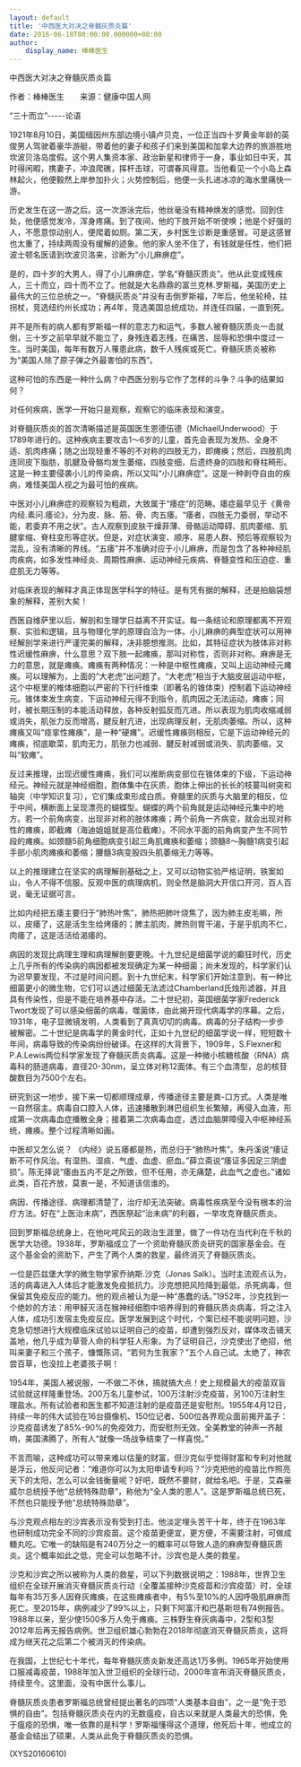 ```yaml
---
layout: default
title: '中西医大对决之脊髓灰质炎篇'
date: 2016-06-10T00:00:00.000000+08:00
author:
    display_name: 棒棒医生
---
```


中西医大对决之脊髓灰质炎篇

作者：棒棒医生　　来源：健康中国人网

“三十而立”-----论语

1921年8月10日，美国缅因州东部边境小镇卢贝克，一位正当四十岁黄金年龄的英俊男人驾驶着豪华游艇，带着他的妻子和孩子们来到美国和加拿大边界的旅游胜地坎波贝洛岛度假。这个男人集资本家、政治新星和律师于一身，事业如日中天，其时得闲暇，携妻子，冲浪爬礁，挥杆击球，可谓春风得意。当他看见一个小岛上森林起火，他便毅然上岸参加扑火；火势控制后，他便一头扎进冰凉的海水里痛快一游。

历史发生在这一游之后。这一次游泳完后，他丝毫没有精神焕发的感觉。回到住处，他便感觉发冷，浑身疼痛。到了夜间，他的下肢开始不听使唤；他是个好强的人，不愿意惊动别人，便爬着如厕。第二天，乡村医生诊断是重感冒。可是这感冒也太重了，持续两周没有缓解的迹象。他的家人坐不住了，有钱就是任性，他们把波士顿名医请到坎波贝洛来，诊断为“小儿麻痹症”。

是的，四十岁的大男人，得了小儿麻痹症，学名“脊髓灰质炎”。他从此变成残疾人，三十而立，四十而不立了。他就是大名鼎鼎的富兰克林.罗斯福，美国历史上最伟大的三位总统之一。“脊髓灰质炎”并没有击倒罗斯福，7年后，他坐轮椅，拄拐杖，竞选纽约州长成功；再4年，竞选美国总统成功，并连任四届，一直到死。

并不是所有的病人都有罗斯福一样的意志力和运气，多数人被脊髓灰质炎一击就倒，三十岁之前早早就不能立了，身残连着志残，在痛苦、屈辱和恐惧中度过一生。当时美国，每年有数万人罹患此病，数千人残疾或死亡。脊髓灰质炎被称为“美国人除了原子弹之外最害怕的东西”。

这种可怕的东西是一种什么病？中西医分别与它作了怎样的斗争？斗争的结果如何？

对任何疾病，医学一开始只是观察，观察它的临床表现和演变。

对脊髓灰质炎的首次清晰描述是英国医生恩德伍德（MichaelUnderwood）于1789年进行的。这种疾病主要攻击1～6岁的儿童，首先会表现为发热、全身不适、肌肉疼痛；随之出现轻重不等的不对称的四肢无力，即瘫痪；然后，四肢肌肉连同皮下脂肪，肌腱及骨骼均发生萎缩，四肢变细，后遗终身的四肢和脊柱畸形。这是一种主要侵袭小儿的传染病，所以又叫“小儿麻痹症”。这是一种剥夺自由的疾病，难怪美国人视之为最可怕的疾病。

中医对小儿麻痹症的观察较为粗疏，大致属于“痿症”的范畴。痿症最早见于《黄帝内经.素问.痿论》，分为皮、脉、筋、骨、肉五痿。“痿者，四肢无力委弱，举动不能，若委弃不用之状”。古人观察到皮肤干燥菲薄、骨骼运动障碍、肌肉萎缩、肌腱挛缩、脊柱变形等症状。但是，对症状演变、顺序、易患人群、预后等观察较为混乱，没有清晰的界线。“五痿”并不准确对应于小儿麻痹，而是包含了各种神经肌肉疾病，如多发性神经炎、周期性麻痹、运动神经元疾病、脊髓变性和压迫症、重症肌无力等等。

对临床表现的解释才真正体现医学科学的特征。是有凭有据的解释，还是拍脑袋想象的解释，差别大矣！

西医自维萨里以后，解剖和生理学日益离不开实证。每一条结论和原理都离不开观察、实验和逻辑，且与物理化学的原理自洽为一体。小儿麻痹的典型症状可以用神经解剖学来进行严谨完美的解释，决非臆想推测。比如，其特征症状为肢体非对称性迟缓性麻痹，什么意思？双下肢一起瘫痪，那叫对称性，否则非对称。麻痹是无力的意思，就是瘫痪。瘫痪有两种情况：一种是中枢性瘫痪，又叫上运动神经元瘫痪。可以理解为，上面的“大老虎”出问题了。“大老虎”相当于大脑皮层运动中枢，这个中枢里的椎体细胞以严密的下行纤维束（即著名的锥体束）控制着下运动神经元。锥体束发生病变，下运动神经元得不到指令，肌肉因之无法运动，瘫痪；同时，被长期压制的本能活动释放，各种反射弧反而亢进。所以表现为肌肉收缩减弱或消失，肌张力反而增高，腱反射亢进，出现病理反射，无肌肉萎缩。所以，这种瘫痪又叫“痉挛性瘫痪”，是一种“硬瘫”。迟缓性瘫痪则相反，它是下运动神经元的瘫痪，彻底歇菜，肌肉无力，肌张力也减弱、腱反射减弱或消失、肌肉萎缩，又叫“软瘫”。

反过来推理，出现迟缓性瘫痪，我们可以推断病变部位在锥体束的下级，下运动神经元。神经元就是神经细胞，胞体集中在灰质，胞体上伸出的长长的枝蔓叫树突和轴突（中学知识复习），它们集成束形成白质。脊髓里的灰质与大脑里的相反，位于中间，横断面上呈现漂亮的蝴蝶型。蝴蝶的两个前角就是运动神经元集中的地方。若一个前角病变，出现非对称的肢体瘫痪；两个前角一齐病变，就会出现对称性的瘫痪，即截瘫（海迪姐姐就是高位截瘫）。不同水平面的前角病变产生不同节段的瘫痪。如颈髓5前角细胞病变引起三角肌瘫痪和萎缩；颈髓8～胸髓1病变引起手部小肌肉瘫痪和萎缩；腰髓3病变股四头肌萎缩无力等等。

以上的推理建立在坚实的病理解剖基础之上，又可以动物实验严格证明，铁案如山，令人不得不信服。反观中医的病理病机，则全然是脑洞大开信口开河，百人百说，毫无证据可言。

比如内经把五痿主要归于“肺热叶焦”，肺热把肺叶烧焦了，因为肺主皮毛嘛，所以，皮痿了，这是活生生给烤痿的；脾主肌肉，脾热则胃干渴，于是乎肌肉不仁，肉痿了，这是活活给渴痿的。

病因的发现比病理生理和病理解剖要更晚。十九世纪是细菌学说的癫狂时代，历史上几乎所有的传染病的病因都被发现确定为某一种细菌；尚未发现的，科学家们认为迟早要发现，不过是时间问题。到十九世纪末，科学家们开始注意到，有一种比细菌更小的微生物，它们可以透过细菌无法滤过Chamberland氏烛形滤器，并且具有传染性，但是不能在培养基中存活。二十世纪初，英国细菌学家Frederick Twort发现了可以感染细菌的病毒，噬菌体，由此揭开现代病毒学的序幕。之后，1931年，电子显微镜发明，人类看到了真真切切的病毒。病毒的分子结构一步步被解密。二十世纪是病毒学的黄金时代，正如十九世纪的细菌学说一样，短短数十年间，病毒导致的传染病纷纷破译。在这样的大背景下，1909年，S.Flexner和P.A.Lewis两位科学家发现了脊髓灰质炎病毒。这是一种微小核糖核酸（RNA）病毒科的肠道病毒，直径20-30nm，呈立体对称12面体。有三个血清型，总的核苷酸数目为7500个左右。

研究到这一地步，接下来一切都顺理成章，传播途径主要是粪-口方式。人类是唯一自然宿主。病毒自口腔入人体，迅速播散到淋巴组织生长繁殖，再侵入血液，形成第一次病毒血症播散全身；接着第二次病毒血症，透过血脑屏障侵入中枢神经系统，瘫痪。整个过程清晰如画。

中医却又怎么说？ 《内经》说五痿都是热，而总归于“肺热叶焦”。朱丹溪说“痿证断不可作风治。有湿热、湿痰、气虚、血虚、瘀血。”薛立斋说“痿证多因足三阴虚损”。陈无择说“痿由五内不足之所致，但不任用，亦无痛楚，此血气之虚也。”诸如此类，百花齐放，莫衷一是，不知道该信谁的。

病因、传播途径、病理都清楚了，治疗却无法突破。病毒性疾病至今没有根本的治疗方法。好在“上医治未病”，西医祭起“治未病”的利器，一举攻克脊髓灰质炎。

回到罗斯福总统身上，在他叱咤风云的政治生涯里，做了一件功在当代利在千秋的医学大功德。1938年，罗斯福成立了一个资助脊髓灰质炎研究的国家基金会。在这个基金会的资助下，产生了两个人类的救星，最终消灭了脊髓灰质炎。

一位是匹兹堡大学的微生物学家乔纳斯.沙克（Jonas Salk）。当时主流观点认为，活的病毒进入人体后才能激发免疫抵抗力。沙克想把风险降到最低，杀死病毒，但保留其免疫反应的能力。他的观点被认为是一种“愚蠢的话。”1952年，沙克找到一个绝妙的方法：用甲醛灭活在猴神经细胞中培养得到的脊髓灰质炎病毒，将之注入人体，成功引发宿主免疫反应。医学发展到这个时代，个案已经不能说明问题，沙克急切想进行大规模临床试验以证明自己的疫苗，却遭到强烈反对，媒体攻击铺天盖地，他几乎成为草菅人命的科学狂人形象。为了证明自己，沙克使出了绝招，他叫来妻子和三个孩子，慷慨陈词，“若何为生我家？”五个人自己试。太绝了，神农尝百草，也没拉上老婆孩子啊！

1954年，美国人被说服，一不做二不休，搞就搞大点！史上规模最大的疫苗双盲试验就这样隆重登场。200万名儿童参试，100万注射沙克疫苗，另100万注射生理盐水。所有试验者和医生都不知道注射的是疫苗还是安慰剂。1955年4月12日，持续一年的伟大试验在16台摄像机、150位记者、500位各界观众面前揭开盖子：沙克疫苗诱发了85%-90%的免疫效力，而安慰剂无效。全美教堂的钟声一齐敲响，美国沸腾了，所有人“就像一场战争结束了一样喜悦。”

不言而喻，这种成功可以带来难以估量的财富，但沙克似乎觉得财富和专利对他就是浮云，他反问记者：“难道你可以为太阳申请专利吗？”沙克把他的疫苗比作照亮天下的太阳，怎么可以金钱衡量呢？好吧，既然不要财，就给名吧。于是，艾森豪威尔总统授予他“总统特殊勋章”，称他为“全人类的恩人”。这是罗斯福总统已死，不然也只能授予他“总统特殊勋章”。

与沙克观点相左的沙宾表示没有受到打击。他淡定埋头苦干十年，终于在1963年也研制成功完全不同的沙宾疫苗。这个疫苗更便宜，更方便，不需要注射，可做成糖丸吃。它唯一的缺陷是有240万分之一的概率可以导致人造的麻痹型脊髓灰质炎。这个概率如此之低，完全可以忽略不计。沙宾也是人类的救星。

沙克和沙宾之所以被称为人类的救星，可以下列数据说明之：1988年，世界卫生组织在全球开展消灭脊髓灰质炎行动（全覆盖接种沙克疫苗和沙宾疫苗）时，全球每年有35万多人因脊灰瘫痪，在这些瘫痪者中，有5%至10%的人因呼吸肌麻痹而死亡。至2015年，病例减少了99%以上，只剩下阿富汗和巴基斯坦有74例报告。1988年以来，至少使1500多万人免于瘫痪。三株野生脊灰病毒中，2型和3型2012年后再无报告病例。世卫组织雄心勃勃在2018年彻底消灭脊髓灰质炎，这将成为继天花之后第二个被消灭的传染病。

在我国，上世纪七十年代，每年脊髓灰质炎新发还高达1万多例。1965年开始使用口服减毒疫苗，1988年加入世卫组织的全球行动，2000年宣布消灭脊髓灰质炎，持续至今。这里面，没有中医什么事儿。

脊髓灰质炎患者罗斯福总统曾经提出著名的四项“人类基本自由”，之一是“免于恐惧的自由”。包括脊髓灰质炎在内的无数瘟疫，自古以来就是人类最大的恐惧，免于瘟疫的恐惧，唯一依靠的是科学！罗斯福懂得这个道理，他死后十年，他成立的基金会结出了硕果，人类从此免于脊髓灰质炎的恐惧。

(XYS20160610)

